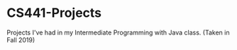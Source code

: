 # CS441-Projects
Projects I've had in my Intermediate Programming with Java class. (Taken in Fall 2019)
